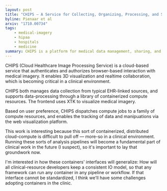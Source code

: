 ```yaml
---
layout: post
title: "CHIPS – A Service for Collecting, Organizing, Processing, and Sharing Medical Image Data in the Cloud"
byline: Pienaar et al
arxiv: "1710.00734"
tags:
    - medical-imagery
    - hipaa
    - hospitals
    - medicine
summary: CHIPS is a platform for medical data management, sharing, and storage that uses containers to distribute workloads intelligently and securely.
---
```


CHIPS (Cloud Healthcare Image Processing Service) is a cloud-based service that authenticates and authorizes browser-based interaction with medical imagery. It enables 3D visualization and realtime collaboration, which is becoming critical in a clinical environment.

CHIPS both manages data collection from typical EHR-linked sources, and supports data-processing through a library of containerized compute resources. The frontend uses XTK to visualize medical imagery.

Based on user preference, CHIPS dispatches compute jobs to a family of compute resources, and enables the tracking of data and manipuations via the web visualization platform.

This work is interesting because this sort of containerized, distributed cloud-compute is difficult to pull off — more-so in a clinical environment. Running these sorts of analysis pipelines will become a fundamental part of clinical work in the future (I suspect), so it's important to lay that groundwork now.

I'm interested in how these containers' interfaces will generalize: How will all clinical-resource developers keep a consistent IO model, so that any framework can run any container in any pipeline or workflow. If that interface cannot be standardized, I think we'll have some challenges adopting containers in the clinic.